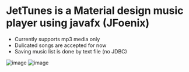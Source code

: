 # JetTunes is a Material design music player using javafx (JFoenix)
* Currently supports mp3 media only
* Dulicated songs are accepted for now
* Saving music list is done by text file (no JDBC)

![image](https://user-images.githubusercontent.com/17766221/32985561-72c5c2ea-ccbe-11e7-8997-0f0098b6ea60.png)
![image](https://user-images.githubusercontent.com/17766221/32985569-93b938d8-ccbe-11e7-8fd2-1f3d0a67e979.png)
